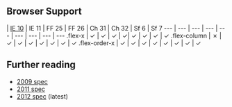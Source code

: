 ## Browser Support

 | [IE 10](http://msdn.microsoft.com/en-us/library/ie/hh673531%28v=vs.85%29.aspx) | IE 11 | FF 25 | FF 26 | Ch 31 | Ch 32 | Sf 6 | Sf 7
--- | --- | --- | --- | --- | --- | --- | --- | ---
.flex-x | ✓ | ✓ | ✓ |  ✓| ✓ | ✓ | ✓ | ✓
.flex-column | ✗ | ✓ | ✓ | ✓ | ✓ | ✓ | ✓ | ✓
.flex-order-x | ✓ | ✓ | ✓ | ✓ | ✓ | ✓ | ✓ | ✓

## Further reading

* [2009 spec](http://www.w3.org/TR/2009/WD-css3-flexbox-20090723/)
* [2011 spec](http://www.w3.org/TR/2011/WD-css3-flexbox-20111129/)
* [2012 spec](http://www.w3.org/TR/css3-flexbox/) (latest)
